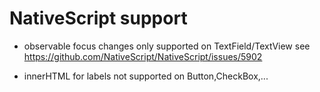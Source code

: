# NativeScript support

* observable focus changes only supported on TextField/TextView
   see https://github.com/NativeScript/NativeScript/issues/5902

* innerHTML for labels not supported on Button,CheckBox,...
